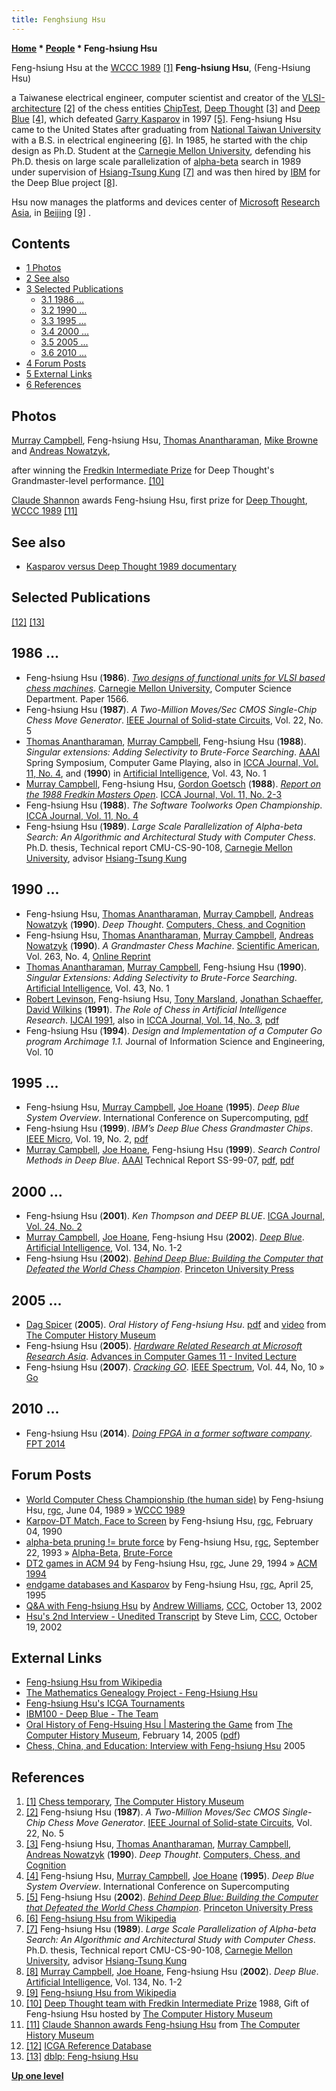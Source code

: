 ```yaml
---
title: Fenghsiung Hsu
---
```

**[Home](Home "Home") * [People](People "People") * Feng-hsiung Hsu**

[](http://archive.computerhistory.org/resources/still-image/Chess_temporary/still-image/) Feng-hsiung Hsu at the [WCCC 1989](WCCC_1989 "WCCC 1989") <a id="cite-note-1" href="#cite-ref-1">[1]</a>
**Feng-hsiung Hsu**, (Feng-Hsiung Hsu)

a Taiwanese electrical engineer, computer scientist and creator of the [VLSI-architecture](VLSI_Design "VLSI Design") <a id="cite-note-2" href="#cite-ref-2">[2]</a> of the chess entities [ChipTest](ChipTest "ChipTest"), [Deep Thought](Deep_Thought "Deep Thought") <a id="cite-note-3" href="#cite-ref-3">[3]</a> and [Deep Blue](Deep_Blue "Deep Blue") <a id="cite-note-4" href="#cite-ref-4">[4]</a>, which defeated [Garry Kasparov](Garry_Kasparov "Garry Kasparov") in 1997 <a id="cite-note-5" href="#cite-ref-5">[5]</a>. Feng-hsiung Hsu came to the United States after graduating from [National Taiwan University](National_Taiwan_University "National Taiwan University") with a B.S. in electrical engineering <a id="cite-note-6" href="#cite-ref-6">[6]</a>. In 1985, he started with the chip design as Ph.D. Student at the [Carnegie Mellon University](Carnegie_Mellon_University "Carnegie Mellon University"), defending his Ph.D. thesis on large scale parallelization of [alpha-beta](Alpha-Beta "Alpha-Beta") search in 1989 under supervision of [Hsiang-Tsung Kung](Mathematician#Kung "Mathematician") <a id="cite-note-7" href="#cite-ref-7">[7]</a> and was then hired by [IBM](index.php?title=IBM&action=edit&redlink=1 "IBM (page does not exist)") for the Deep Blue project <a id="cite-note-8" href="#cite-ref-8">[8]</a>.

Hsu now manages the platforms and devices center of [Microsoft](Microsoft "Microsoft") [Research Asia](https://en.wikipedia.org/wiki/Microsoft_Research_Asia), in [Beijing](https://en.wikipedia.org/wiki/Beijing) <a id="cite-note-9" href="#cite-ref-9">[9]</a> .

## Contents

- [1 Photos](#photos)
- [2 See also](#see-also)
- [3 Selected Publications](#selected-publications)
  - [3.1 1986 ...](#1986-...)
  - [3.2 1990 ...](#1990-...)
  - [3.3 1995 ...](#1995-...)
  - [3.4 2000 ...](#2000-...)
  - [3.5 2005 ...](#2005-...)
  - [3.6 2010 ...](#2010-...)
- [4 Forum Posts](#forum-posts)
- [5 External Links](#external-links)
- [6 References](#references)

## Photos

[](http://www.computerhistory.org/chess/stl-430b9bbd52f71/)
[Murray Campbell](Murray_Campbell "Murray Campbell"), Feng-hsiung Hsu, [Thomas Anantharaman](Thomas_Anantharaman "Thomas Anantharaman"), [Mike Browne](Mike_Browne "Mike Browne") and [Andreas Nowatzyk](Andreas_Nowatzyk "Andreas Nowatzyk"),

after winning the [Fredkin Intermediate Prize](Edward_Fredkin#Prize "Edward Fredkin") for Deep Thought's Grandmaster-level performance. <a id="cite-note-10" href="#cite-ref-10">[10]</a>

[](http://www.computerhistory.org/chess/full_record.php?iid=stl-430b9bbd35ab2)
[Claude Shannon](Claude_Shannon "Claude Shannon") awards Feng-hsiung Hsu, first prize for [Deep Thought](Deep_Thought "Deep Thought"), [WCCC 1989](WCCC_1989 "WCCC 1989") <a id="cite-note-11" href="#cite-ref-11">[11]</a>

## See also

- [Kasparov versus Deep Thought 1989 documentary](Kasparov_versus_Deep_Thought_1989#Video "Kasparov versus Deep Thought 1989")

## Selected Publications

<a id="cite-note-12" href="#cite-ref-12">[12]</a> <a id="cite-note-13" href="#cite-ref-13">[13]</a>

## 1986 ...

- Feng-hsiung Hsu (**1986**). *[Two designs of functional units for VLSI based chess machines](http://repository.cmu.edu/compsci/1566/)*. [Carnegie Mellon University](Carnegie_Mellon_University "Carnegie Mellon University"), Computer Science Department. Paper 1566.
- Feng-hsiung Hsu (**1987**). *A Two-Million Moves/Sec CMOS Single-Chip Chess Move Generator*. [IEEE Journal of Solid-state Circuits](IEEE#JSSC "IEEE"), Vol. 22, No. 5
- [Thomas Anantharaman](Thomas_Anantharaman "Thomas Anantharaman"), [Murray Campbell](Murray_Campbell "Murray Campbell"), Feng-hsiung Hsu (**1988**). *Singular extensions: Adding Selectivity to Brute-Force Searching*. [AAAI](AAAI "AAAI") Spring Symposium, Computer Game Playing, also in [ICCA Journal, Vol. 11, No. 4](ICGA_Journal#11_4 "ICGA Journal"), and (**1990**) in [Artificial Intelligence](https://en.wikipedia.org/wiki/Artificial_Intelligence_%28journal%29), Vol. 43, No. 1
- [Murray Campbell](Murray_Campbell "Murray Campbell"), Feng-hsiung Hsu, [Gordon Goetsch](Gordon_Goetsch "Gordon Goetsch") (**1988**). *[Report on the 1988 Fredkin Masters Open](https://content.iospress.com/articles/icga-journal/icg11-2-3-21)*. [ICCA Journal, Vol. 11, No. 2-3](ICGA_Journal#11_23 "ICGA Journal")
- Feng-hsiung Hsu (**1988**). *The Software Toolworks Open Championship*. [ICCA Journal, Vol. 11, No. 4](ICGA_Journal#11_4 "ICGA Journal")
- Feng-hsiung Hsu (**1989**). *Large Scale Parallelization of Alpha-beta Search: An Algorithmic and Architectural Study with Computer Chess*. Ph.D. thesis, Technical report CMU-CS-90-108, [Carnegie Mellon University](Carnegie_Mellon_University "Carnegie Mellon University"), advisor [Hsiang-Tsung Kung](Mathematician#Kung "Mathematician")

## 1990 ...

- Feng-hsiung Hsu, [Thomas Anantharaman](Thomas_Anantharaman "Thomas Anantharaman"), [Murray Campbell](Murray_Campbell "Murray Campbell"), [Andreas Nowatzyk](Andreas_Nowatzyk "Andreas Nowatzyk") (**1990**). *Deep Thought*. [Computers, Chess, and Cognition](Computers,_Chess,_and_Cognition "Computers, Chess, and Cognition")
- Feng-hsiung Hsu, [Thomas Anantharaman](Thomas_Anantharaman "Thomas Anantharaman"), [Murray Campbell](Murray_Campbell "Murray Campbell"), [Andreas Nowatzyk](Andreas_Nowatzyk "Andreas Nowatzyk") (**1990**). *A Grandmaster Chess Machine*. [Scientific American](Scientific_American "Scientific American"), Vol. 263, No. 4, [Online Reprint](http://www.disi.unige.it/person/DelzannoG/AI2/hsu.html)
- [Thomas Anantharaman](Thomas_Anantharaman "Thomas Anantharaman"), [Murray Campbell](Murray_Campbell "Murray Campbell"), Feng-hsiung Hsu (**1990**). *Singular Extensions: Adding Selectivity to Brute-Force Searching*. [Artificial Intelligence](https://en.wikipedia.org/wiki/Artificial_Intelligence_%28journal%29), Vol. 43, No. 1
- [Robert Levinson](Robert_Levinson "Robert Levinson"), Feng-hsiung Hsu, [Tony Marsland](Tony_Marsland "Tony Marsland"), [Jonathan Schaeffer](Jonathan_Schaeffer "Jonathan Schaeffer"), [David Wilkins](David_Wilkins "David Wilkins") (**1991**). *The Role of Chess in Artificial Intelligence Research*. [IJCAI 1991](Conferences#IJCAI1991 "Conferences"), also in [ICCA Journal, Vol. 14, No. 3](ICGA_Journal#14_3 "ICGA Journal"), [pdf](http://www.ai.sri.com/~wilkins/papers/chess-panel.pdf)
- Feng-hsiung Hsu (**1994**). *Design and Implementation of a Computer Go program Archimage 1.1.* Journal of Information Science and Engineering, Vol. 10

## 1995 ...

- Feng-hsiung Hsu, [Murray Campbell](Murray_Campbell "Murray Campbell"), [Joe Hoane](Joe_Hoane "Joe Hoane") (**1995**). *Deep Blue System Overview*. International Conference on Supercomputing, [pdf](http://www.top-5000.nl/ps/Deep%20blue%20system%20overview.pdf)
- Feng-hsiung Hsu (**1999**). *IBM’s Deep Blue Chess Grandmaster Chips*. [IEEE Micro](IEEE#Micro "IEEE"), Vol. 19, No. 2, [pdf](http://www.csis.pace.edu/~ctappert/dps/pdf/ai-chess-deep.pdf)
- [Murray Campbell](Murray_Campbell "Murray Campbell"), [Joe Hoane](Joe_Hoane "Joe Hoane"), Feng-hsiung Hsu (**1999**). *Search Control Methods in Deep Blue*. [AAAI](AAAI "AAAI") Technical Report SS-99-07, [pdf](https://pdfs.semanticscholar.org/211d/7268093b4dfce8201e8da321201c6cd349ef.pdf), [pdf](https://web.archive.org/web/20160914070926/http://aaaipress.org/Papers/Symposia/Spring/1999/SS-99-07/SS99-07-004.pdf)

## 2000 ...

- Feng-hsiung Hsu (**2001**). *Ken Thompson and DEEP BLUE*. [ICGA Journal, Vol. 24, No. 2](ICGA_Journal#24_2 "ICGA Journal")
- [Murray Campbell](Murray_Campbell "Murray Campbell"), [Joe Hoane](Joe_Hoane "Joe Hoane"), Feng-hsiung Hsu (**2002**). *[Deep Blue](https://www.sciencedirect.com/science/article/pii/S0004370201001291)*. [Artificial Intelligence](https://en.wikipedia.org/wiki/Artificial_Intelligence_%28journal%29), Vol. 134, No. 1-2
- Feng-hsiung Hsu (**2002**). *[Behind Deep Blue: Building the Computer that Defeated the World Chess Champion](http://press.princeton.edu/titles/7342.html)*. [Princeton University Press](https://en.wikipedia.org/wiki/Princeton_University_Press)

## [](http://press.princeton.edu/titles/7342.html) 2005 ...

- [Dag Spicer](http://www.computerhistory.org/atchm/author/dspicer/) (**2005**). *Oral History of Feng-hsiung Hsu*. [pdf](http://archive.computerhistory.org/resources/text/Oral_History/Hsu_Feng_Hsiung/hsu.oral_history_transcript.2005.102657920.pdf) and [video](http://www.computerhistory.org/chess/orl-43343cd40c2a1/) from [The Computer History Museum](The_Computer_History_Museum "The Computer History Museum")
- Feng-hsiung Hsu (**2005**). *[Hardware Related Research at Microsoft Research Asia](http://www.iis.sinica.edu.tw/Conference/ICGA2005/icga/andrea09-2.htm#s1)*. [Advances in Computer Games 11 - Invited Lecture](Advances_in_Computer_Games_11#Invited "Advances in Computer Games 11")
- Feng-hsiung Hsu (**2007**). *[Cracking GO](https://ieeexplore.ieee.org/abstract/document/4337666/)*. [IEEE Spectrum](IEEE#Spectrum "IEEE"), Vol. 44, No, 10 » [Go](Go "Go")

## 2010 ...

- Feng-hsiung Hsu (**2014**). *[Doing FPGA in a former software company](https://ieeexplore.ieee.org/abstract/document/7082744/)*. [FPT 2014](https://dblp.uni-trier.de/db/conf/fpt/fpt2014.html)

## Forum Posts

- [World Computer Chess Championship (the human side)](http://groups.google.com/group/rec.games.chess/browse_frm/thread/3d30a29100dc3fd2/afdb2d7f712f1be2) by Feng-hsiung Hsu, [rgc](Computer_Chess_Forums "Computer Chess Forums"), June 04, 1989 » [WCCC 1989](WCCC_1989 "WCCC 1989")
- [Karpov-DT Match, Face to Screen](http://groups.google.com/group/rec.games.chess/browse_frm/thread/763e61b8dd3cb7d9/723ff23220e73f73) by Feng-hsiung Hsu, [rgc](Computer_Chess_Forums "Computer Chess Forums"), February 04, 1990
- [alpha-beta pruning != brute force](https://groups.google.com/d/msg/rec.games.chess/XQWb-ZjSsy0/MiYEhpjTT08J) by Feng-hsiung Hsu, [rgc](Computer_Chess_Forums "Computer Chess Forums"), September 22, 1993 » [Alpha-Beta](Alpha-Beta "Alpha-Beta"), [Brute-Force](Brute-Force "Brute-Force")
- [DT2 games in ACM 94](http://groups.google.com/group/rec.games.chess/browse_frm/thread/6a82e35e5d7abde7) by Feng-hsiung Hsu, [rgc](Computer_Chess_Forums "Computer Chess Forums"), June 29, 1994 » [ACM 1994](ACM_1994 "ACM 1994")
- [endgame databases and Kasparov](https://groups.google.com/d/msg/rec.games.chess/DBNZkyTtSUQ/PVd9C3UGXpwJ) by Feng-hsiung Hsu, [rgc](Computer_Chess_Forums "Computer Chess Forums"), April 25, 1995
- [Q&A with Feng-hsiung Hsu](https://www.stmintz.com/ccc/index.php?id=258823) by [Andrew Williams](Andrew_Williams "Andrew Williams"), [CCC](CCC "CCC"), October 13, 2002
- [Hsu's 2nd Interview - Unedited Transcript](https://www.stmintz.com/ccc/index.php?id=260425) by Steve Lim, [CCC](CCC "CCC"), October 19, 2002

## External Links

- [Feng-hsiung Hsu from Wikipedia](https://en.wikipedia.org/wiki/Feng-hsiung_Hsu)
- [The Mathematics Genealogy Project - Feng-Hsiung Hsu](http://genealogy.math.ndsu.nodak.edu/id.php?id=50306)
- [Feng-hsiung Hsu's ICGA Tournaments](https://www.game-ai-forum.org/icga-tournaments/person.php?id=189)
- [IBM100 - Deep Blue - The Team](http://www-03.ibm.com/ibm/history/ibm100/us/en/icons/deepblue/team/)
- [Oral History of Feng-Hsuing Hsu | Mastering the Game](http://www.computerhistory.org/chess/orl-43343cd40c2a1/) from [The Computer History Museum](The_Computer_History_Museum "The Computer History Museum"), February 14, 2005 ([pdf](http://archive.computerhistory.org/resources/text/Oral_History/Hsu_Feng_Hsiung/hsu.oral_history_transcript.2005.102657920.pdf))
- [Chess, China, and Education: Interview with Feng-hsiung Hsu](https://ubiquity.acm.org/article.cfm?id=1086452) 2005

## References

1. <a id="cite-ref-1" href="#cite-note-1">[1]</a> [Chess temporary](http://archive.computerhistory.org/resources/still-image/Chess_temporary/still-image/), [The Computer History Museum](The_Computer_History_Museum "The Computer History Museum")
1. <a id="cite-ref-2" href="#cite-note-2">[2]</a> Feng-hsiung Hsu (**1987**). *A Two-Million Moves/Sec CMOS Single-Chip Chess Move Generator*. [IEEE Journal of Solid-state Circuits](IEEE#JSSC "IEEE"), Vol. 22, No. 5
1. <a id="cite-ref-3" href="#cite-note-3">[3]</a> Feng-hsiung Hsu, [Thomas Anantharaman](Thomas_Anantharaman "Thomas Anantharaman"), [Murray Campbell](Murray_Campbell "Murray Campbell"), [Andreas Nowatzyk](Andreas_Nowatzyk "Andreas Nowatzyk") (**1990**). *Deep Thought*. [Computers, Chess, and Cognition](Computers,_Chess,_and_Cognition "Computers, Chess, and Cognition")
1. <a id="cite-ref-4" href="#cite-note-4">[4]</a> Feng-hsiung Hsu, [Murray Campbell](Murray_Campbell "Murray Campbell"), [Joe Hoane](Joe_Hoane "Joe Hoane") (**1995**). *Deep Blue System Overview*. International Conference on Supercomputing
1. <a id="cite-ref-5" href="#cite-note-5">[5]</a> Feng-hsiung Hsu (**2002**). *[Behind Deep Blue: Building the Computer that Defeated the World Chess Champion](http://press.princeton.edu/titles/7342.html)*. [Princeton University Press](https://en.wikipedia.org/wiki/Princeton_University_Press)
1. <a id="cite-ref-6" href="#cite-note-6">[6]</a> [Feng-hsiung Hsu from Wikipedia](https://en.wikipedia.org/wiki/Feng-hsiung_Hsu)
1. <a id="cite-ref-7" href="#cite-note-7">[7]</a> Feng-hsiung Hsu (**1989**). *Large Scale Parallelization of Alpha-beta Search: An Algorithmic and Architectural Study with Computer Chess*. Ph.D. thesis, Technical report CMU-CS-90-108, [Carnegie Mellon University](Carnegie_Mellon_University "Carnegie Mellon University"), advisor [Hsiang-Tsung Kung](Mathematician#Kung "Mathematician")
1. <a id="cite-ref-8" href="#cite-note-8">[8]</a> [Murray Campbell](Murray_Campbell "Murray Campbell"), [Joe Hoane](Joe_Hoane "Joe Hoane"), Feng-hsiung Hsu (**2002**). *Deep Blue*. [Artificial Intelligence](https://en.wikipedia.org/wiki/Artificial_Intelligence_%28journal%29), Vol. 134, No. 1-2
1. <a id="cite-ref-9" href="#cite-note-9">[9]</a> [Feng-hsiung Hsu from Wikipedia](https://en.wikipedia.org/wiki/Feng-hsiung_Hsu)
1. <a id="cite-ref-10" href="#cite-note-10">[10]</a> [Deep Thought team with Fredkin Intermediate Prize](http://www.computerhistory.org/chess/stl-430b9bbd52f71/) 1988, Gift of Feng-hsiung Hsu hosted by [The Computer History Museum](The_Computer_History_Museum "The Computer History Museum")
1. <a id="cite-ref-11" href="#cite-note-11">[11]</a> [Claude Shannon awards Feng-hsiung Hsu](http://www.computerhistory.org/chess/full_record.php?iid=stl-430b9bbd35ab2) from [The Computer History Museum](The_Computer_History_Museum "The Computer History Museum")
1. <a id="cite-ref-12" href="#cite-note-12">[12]</a> [ICGA Reference Database](ICGA_Journal#RefDB "ICGA Journal")
1. <a id="cite-ref-13" href="#cite-note-13">[13]</a> [dblp: Feng-hsiung Hsu](https://dblp.uni-trier.de/pers/hd/h/Hsu:Feng=hsiung)

**[Up one level](People "People")**

